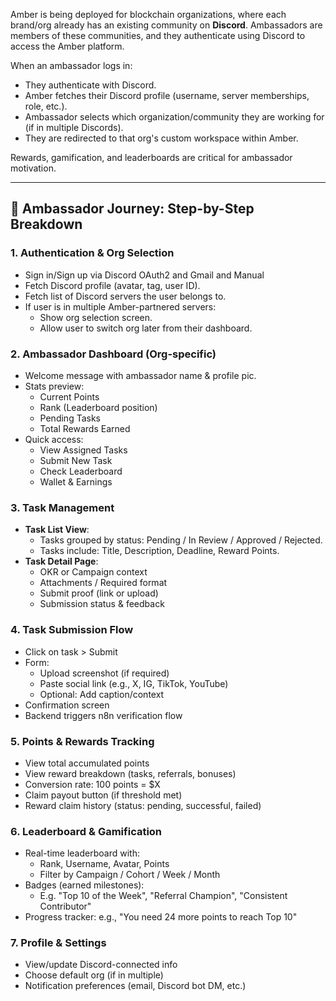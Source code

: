 Amber is being deployed for blockchain organizations, where each brand/org already has an existing community on **Discord**. Ambassadors are members of these communities, and they authenticate using Discord to access the Amber platform.

When an ambassador logs in:

* They authenticate with Discord.  
* Amber fetches their Discord profile (username, server memberships, role, etc.).  
* Ambassador selects which organization/community they are working for (if in multiple Discords).  
* They are redirected to that org's custom workspace within Amber.

Rewards, gamification, and leaderboards are critical for ambassador motivation.

---

## **🚀 Ambassador Journey: Step-by-Step Breakdown**

### **1\. Authentication & Org Selection**

* Sign in/Sign up via Discord OAuth2 and Gmail and Manual  
* Fetch Discord profile (avatar, tag, user ID).  
* Fetch list of Discord servers the user belongs to.  
* If user is in multiple Amber-partnered servers:  
  * Show org selection screen.  
  * Allow user to switch org later from their dashboard.

### **2\. Ambassador Dashboard (Org-specific)**

* Welcome message with ambassador name & profile pic.  
* Stats preview:  
  * Current Points  
  * Rank (Leaderboard position)  
  * Pending Tasks  
  * Total Rewards Earned  
* Quick access:  
  * View Assigned Tasks  
  * Submit New Task  
  * Check Leaderboard  
  * Wallet & Earnings

### **3\. Task Management**

* **Task List View**:  
  * Tasks grouped by status: Pending / In Review / Approved / Rejected.  
  * Tasks include: Title, Description, Deadline, Reward Points.  
* **Task Detail Page**:  
  * OKR or Campaign context  
  * Attachments / Required format  
  * Submit proof (link or upload)  
  * Submission status & feedback

### **4\. Task Submission Flow**

* Click on task \> Submit  
* Form:  
  * Upload screenshot (if required)  
  * Paste social link (e.g., X, IG, TikTok, YouTube)  
  * Optional: Add caption/context  
* Confirmation screen  
* Backend triggers n8n verification flow

### **5\. Points & Rewards Tracking**

* View total accumulated points  
* View reward breakdown (tasks, referrals, bonuses)  
* Conversion rate: 100 points \= $X  
* Claim payout button (if threshold met)  
* Reward claim history (status: pending, successful, failed)

### **6\. Leaderboard & Gamification**

* Real-time leaderboard with:  
  * Rank, Username, Avatar, Points  
  * Filter by Campaign / Cohort / Week / Month  
* Badges (earned milestones):  
  * E.g. "Top 10 of the Week", "Referral Champion", "Consistent Contributor"  
* Progress tracker: e.g., "You need 24 more points to reach Top 10"

### **7\. Profile & Settings**

* View/update Discord-connected info  
* Choose default org (if in multiple)  
* Notification preferences (email, Discord bot DM, etc.)

